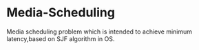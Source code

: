 # Media-Scheduling
Media scheduling problem which is intended to achieve minimum latency,based on SJF algorithm in OS.
